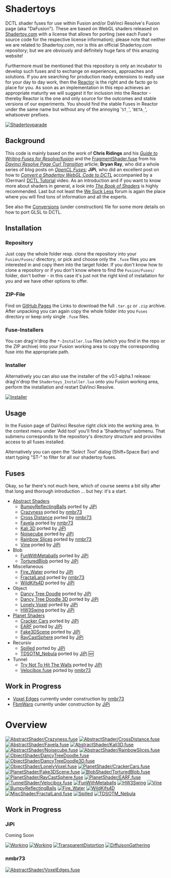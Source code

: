Shadertoys
==========

DCTL shader fuses for use within Fusion and/or DaVinci Resolve's Fusion page (aka "DaFusion"). These are based on WebGL shaders released on [Shadertoy.com](https://www.shadertoy.com/) with a license that allows for porting (see each Fuse's source code for the respective license information); please note that neither we are related to Shadertoy.com, nor is this an official Shadertoy.com repository; but we are obviously and definitely huge fans of this amazing website!

Furthermore must be mentioned that this repository is only an incubator to develop such fuses and to exchange on experiences, approaches and solutions. If you are searching for production ready extensions to really use for your day to day work, then the [Reactor](https://www.steakunderwater.com/wesuckless/viewtopic.php?f=32&t=1814) is the right and de facto go to place for you. As soon as an implementation in this repo achieves an appropriate maturity we will suggest it for inclusion into the Reactor - thereby Reactor is the one and only source for the outcomes and stable versions of our experiments. You should find the stable Fuses in Reactor under the same name but without any of the annoying '`ST_`', '`BETA_`', whatsoever prefixes.

[![Shadertoyparade](_subscribe.png)](https://youtu.be/oyndG0pLEQQ "WebGL to DCTL")


Background
----------

This code is mainly based on the work of **Chris Ridings** and his *[Guide to Writing Fuses for Resolve/fusion](https://www.chrisridings.com/guide-to-writing-fuses-for-resolve-fusion-part-1/)* and the [FragmentShader.fuse](https://www.chrisridings.com/wp-content/uploads/2020/05/FragmentShader.fuse) from his *[Davinci Resolve Page Curl Transition](https://www.chrisridings.com/page-curl/)* article; **Bryan Ray**, who did a whole series of blog posts on *[OpenCL Fuses](http://www.bryanray.name/wordpress/opencl-fuses-index/)*; **JiPi**, who did an excellent post on how to *[Convert a Shadertoy WebGL Code to DCTL](https://www.steakunderwater.com/wesuckless/viewtopic.php?f=17&t=4460)* accompanied by a (German) [DCTL Tutorial](https://youtu.be/dbrPWRldmbs) video. As an introduction and if you want to know more about shaders in general, a look into *[The Book of Shaders](https://thebookofshaders.com)* is highly recommended. Last but not least the [We Suck Less](https://www.steakunderwater.com/wesuckless/index.php) forum is again the place where you will find tons of information and all the experts.

See also the [Conversions](Conversions.md) (under construction) file for some more details on how to port GLSL to DCTL.


Installation
------------

### Repository
Just copy the whole folder resp. clone the repository into your `Fusion/Fuses/` directory, or pick and choose only the `.fuse` files you are interested in and copy them into the target folder. If you don't know how to clone a repository or if you don't know where to find the `Fusion/Fuses/` folder, don't bother - in this case it's just not the right kind of installation for you and we have other options to offer.

### ZIP-File

Find on [GitHub Pages](https://nmbr73.github.io/Shadertoys/) the Links to download the full `.tar.gz` or `.zip` archive. After unpacking you can again copy the whole folder into you `Fuses` directory or keep only single `.fuse` files.

### Fuse-Installers

You can drag'n'drop the `*-Installer.lua` files (which you find in the repo or the ZIP archive) into your Fusion working area to copy the corresponding fuse into the appropriate path.

### Installer

Alternatively you can also use the installer of the v0.1-alpha.1 release: drag'n'drop the `Shadertoys_Installer.lua` onto you Fusion working area, perform the installation and restart DaVinci Resolve.

[![Installer](_download.png)](https://github.com/nmbr73/Shadertoys/releases/download/v0.1-alpha.1/Shadertoys_Installer.lua "Download Installer")



Usage
-----

In the Fusion page of DaVinci Resolve right click into the working area. In the context menu under 'Add tool' you'll find a 'Shadertoys/' submenu. That submenu corresponds to the repository's directory structure and provides access to all fuses installed.

Alternatively you can open the *'Select Tool'* dialog (Shift+Space Bar) and start typing "ST-" to filter for all our shadertoy fuses.

Fuses
-----

Okay, so far there's not much here, which of course seems a bit silly after that long and thorough introduction ... but hey: it's a start.


- [Abstract Shaders](AbstractShader/)
  - [BumpyReflectingBalls](AbstractShader/BumpyReflectingBalls.md) ported by [JiPi](Profiles/JiPi.md)
  - [Crazyness](AbstractShader/Crazyness.md) ported by [nmbr73](Profiles/nmbr73.md)
  - [Cross Distance](AbstractShader/CrossDistance.md) ported by [nmbr73](Profiles/nmbr73.md)
  - [Favela](AbstractShader/Favela.md) ported by [nmbr73](Profiles/nmbr73.md)
  - [Kali 3D](AbstractShader/Kali3D.md) ported by [JiPi](Profiles/JiPi.md)
  - [Noisecube](AbstractShader/Noisecube.md) ported by [JiPi](Profiles/JiPi.md)
  - [Rainbow Slices](AbstractShader/RainbowSlices.md) ported by [nmbr73](Profiles/nmbr73.md)
  - [Vine](AbstractShader/Vine.md) ported by [JiPi](Profiles/JiPi.md)
- Blob
  - [FunWithMetaballs](BlobShader/FunWithMetaballs.md) ported by [JiPi](Profiles/JiPi.md)
  - [TorturedBlob](BlobShader/TorturedBlob.md) ported by [JiPi](Profiles/JiPi.md)
- Miscellaneous
  - [Fire_Water](MiscShader/Fire_Water.md) ported by [JiPi](Profiles/JiPi.md)
  - [FractalLand](MiscShader/FractalLand.md) ported by [nmbr73](Profiles/nmbr73.md)
  - [WildKifs4D](MiscShader/WildKifs4D.md) ported by [JiPi](Profiles/JiPi.md)
- Object
  - [Dancy Tree Doodle](ObjectShader/DancyTreeDoodle.md) ported by [JiPi](Profiles/JiPi.md)
  - [Dancy Tree Doodle 3D](ObjectShader/DancyTreeDoodle3D.md) ported by [JiPi](Profiles/JiPi.md)
  - [Lonely Voxel](ObjectShader/LonelyVoxel.md) ported by [JiPi](Profiles/JiPi.md)
  - [HW3Swing](ObjectShader/HW3Swing.md) ported by [JiPi](Profiles/JiPi.md)
- [Planet Shaders](PlanetShader/)
  - [Cracker Cars](PlanetShader/CrackerCars.md) ported by [JiPi](Profiles/JiPi.md)
  - [EARF](PlanetShader/EARF.md) ported by [JiPi](Profiles/JiPi.md)
  - [Fake3DScene](PlanetShader/Fake3DScene.md) ported by [JiPi](Profiles/JiPi.md)
  - [RayCastSphere](PlanetShader/RayCastSphere.md) ported by [JiPi](Profiles/JiPi.md)
- Recursiv
  - [Spilled](RecursivShader/Spilled.md) ported by [JiPi](Profiles/JiPi.md)
  - [TDSOTM_Nebula](RecursivShader/TDSOTM_Nebula.md) ported by [JiPi](Profiles/JiPi.md) :new:
- Tunnel
  - [Try Not To Hit The Walls](TunnelShader/TNTHTW.md) ported by [JiPi](Profiles/JiPi.md)
  - [Velocibox.fuse](TunnelShader/Velocibox.md) ported by [nmbr73](Profiles/nmbr73.md)

Work in Progress
----------------

- [Voxel Edges](AbstractShader/VoxelEdges.md) currently under construction by [nmbr73](Profiles/nmbr73.md)
- [FbmWarp](AbstractShader/FbmWarp.md) currently under construction by [JiPi](Profiles/JiPi.md)

Overview
========

[![AbstractShader/Crazyness.fuse](AbstractShader/Crazyness_320x180.png)](AbstractShader/Crazyness.md)
[![AbstractShader/CrossDistance.fuse](AbstractShader/CrossDistance_320x180.png)](AbstractShader/CrossDistance.md)
[![AbstractShader/Favela.fuse](AbstractShader/Favela_320x180.png)](AbstractShader/Favela.md)
[![AbstractShader/Kali3D.fuse](AbstractShader/Kali3D_320x180.png)](AbstractShader/Kali3D.md)
[![AbstractShader/Noisecube.fuse](AbstractShader/Noisecube_320x180.png)](AbstractShader/Noisecube.md)
[![AbstractShader/RainbowSlices.fuse](AbstractShader/RainbowSlices_320x180.png)](AbstractShader/RainbowSlices.md)
[![ObjectShader/DancyTreeDoodle.fuse](ObjectShader/DancyTreeDoodle_320x180.png)](ObjectShader/DancyTreeDoodle.md)
[![ObjectShader/DancyTreeDoodle3D.fuse](ObjectShader/DancyTreeDoodle3D_320x180.png)](ObjectShader/DancyTreeDoodle3D.md)
[![ObjectShader/LonelyVoxel.fuse](ObjectShader/LonelyVoxel_320x180.png)](ObjectShader/LonelyVoxel.md)
[![PlanetShader/CrackerCars.fuse](PlanetShader/CrackerCars_320x180.png)](PlanetShader/CrackerCars.md)
[![PlanetShader/Fake3DScene.fuse](PlanetShader/Fake3DScene_320x180.png)](PlanetShader/Fake3DScene.md)
[![BlobShader/TorturedBlob.fuse](BlobShader/TorturedBlob_320x180.png)](BlobShader/TorturedBlob.md)
[![PlanetShader/RayCastSphere.fuse](PlanetShader/RayCastSphere_320x180.png)](PlanetShader/RayCastSphere.md)
[![PlanetShader/EARF.fuse](PlanetShader/EARF_320x180.png)](PlanetShader/EARF.md)
[![TunnelShader/Velocibox.fuse](TunnelShader/Velocibox_320x180.png)](TunnelShader/Velocibox.md)
[![FunWithMetaballs](BlobShader/FunWithMetaballs_320x180.png)](BlobShader/FunWithMetaballs.md)
[![HW3Swing](ObjectShader/HW3Swing_320x180.png)](ObjectShader/HW3Swing.md)
[![Vine](AbstractShader/Vine_320x180.png)](AbstractShader/Vine.md)
[![BumpyReflectingBalls](AbstractShader/BumpyReflectingBalls_320x180.png)](AbstractShader/BumpyReflectingBalls.md)
[![Fire_Water](MiscShader/Fire_Water_320x180.png)](MiscShader/Fire_Water.md)
[![WildKifs4D](MiscShader/WildKifs4D_320x180.png)](MiscShader/WildKifs4D.md)
[![MiscShader/FractalLand.fuse](MiscShader/FractalLand_320x180.png)](MiscShader/FractalLand.md)
[![Spilled](RecursivShader/Spilled_320x180.png)](RecurssivShader/Spilled.md)
[![TDSOTM_Nebula](RecursivShader/TDSOTM_Nebula_320x180.png)](RecurssivShader/TDSOTM_Nebula.md)

Work in Progress
----------------

### JiPi

Coming Soon

[![Working](Working/LiquidXstals_320x180.png)](https://www.shadertoy.com/view/ldG3WR)
[![Working](Working/Bonzomatic8_320x180.png)](https://www.shadertoy.com/view/tlsXWf)
[![TransparentDistortion](https://user-images.githubusercontent.com/78935215/109943088-19f07780-7cd5-11eb-8183-31ecafe9f446.gif)](https://www.shadertoy.com/view/ttBBRK)
[![DiffuisonGathering](https://user-images.githubusercontent.com/78935215/109943592-a56a0880-7cd5-11eb-97c0-a899d167d6e7.gif)](https://www.shadertoy.com/view/3sGXRy)


### nmbr73

[![AbstractShader/VoxelEdges.fuse](AbstractShader/VoxelEdges_320x180.png)](AbstractShader/VoxelEdges.md)
